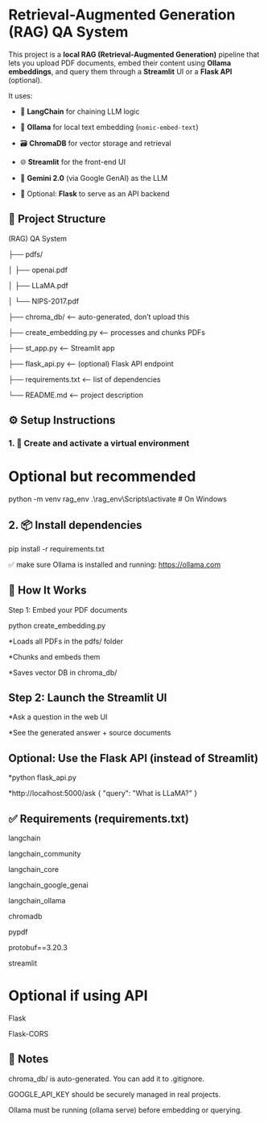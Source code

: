 #  Retrieval-Augmented Generation (RAG) QA System

This project is a **local RAG (Retrieval-Augmented Generation)** pipeline that lets you upload PDF documents, embed their content using **Ollama embeddings**, and query them through a **Streamlit** UI or a **Flask API** (optional).

It uses:

- 🧱 **LangChain** for chaining LLM logic
  
- 🧠 **Ollama** for local text embedding (`nomic-embed-text`)
  
- 🗃️ **ChromaDB** for vector storage and retrieval
  
- 🌐 **Streamlit** for the front-end UI
  
- 🔑 **Gemini 2.0** (via Google GenAI) as the LLM
  
- 🚀 Optional: **Flask** to serve as an API backend


## 📁 Project Structure

(RAG) QA System

├── pdfs/

│ ├── openai.pdf

│ ├── LLaMA.pdf

│ └── NIPS-2017.pdf

├── chroma_db/ <-- auto-generated, don’t upload this

├── create_embedding.py <-- processes and chunks PDFs

├── st_app.py <-- Streamlit app

├── flask_api.py <-- (optional) Flask API endpoint

├── requirements.txt <-- list of dependencies

└── README.md <-- project description



## ⚙️ Setup Instructions

### 1. 🔧 Create and activate a virtual environment

# Optional but recommended
python -m venv rag_env
.\rag_env\Scripts\activate  # On Windows

## 2. 📦 Install dependencies

pip install -r requirements.txt

✅ make sure Ollama is installed and running:
https://ollama.com

## 🧩 How It Works

Step 1: Embed your PDF documents

python create_embedding.py

*Loads all PDFs in the pdfs/ folder

*Chunks and embeds them

*Saves vector DB in chroma_db/

## Step 2: Launch the Streamlit UI

*Ask a question in the web UI

*See the generated answer + source documents

## Optional: Use the Flask API (instead of Streamlit)

*python flask_api.py

*http://localhost:5000/ask
{
  "query": "What is LLaMA?"
}

## ✅ Requirements (requirements.txt)

langchain

langchain_community

langchain_core

langchain_google_genai

langchain_ollama

chromadb

pypdf

protobuf==3.20.3

streamlit

# Optional if using API

Flask

Flask-CORS

## 📌 Notes

chroma_db/ is auto-generated. You can add it to .gitignore.

GOOGLE_API_KEY should be securely managed in real projects.

Ollama must be running (ollama serve) before embedding or querying.

